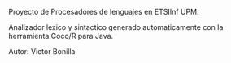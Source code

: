 Proyecto de Procesadores de lenguajes en ETSIInf UPM.

Analizador lexico y sintactico generado automaticamente con la herramienta Coco/R para Java.

Autor: Victor Bonilla